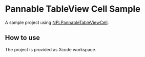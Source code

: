 Pannable TableView Cell Sample
===============================

A sample project using [NPLPannableTableViewCell](https://github.com/nephilim/NPLPannableTableViewCell.git). 

## How to use

The project is provided as Xcode workspace. 

